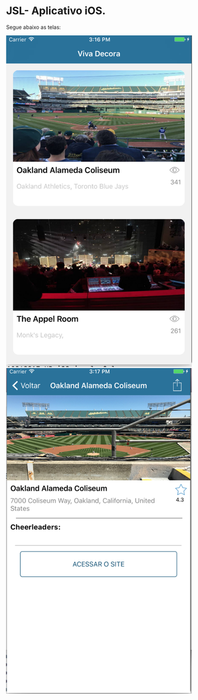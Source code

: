 # JSL- Aplicativo iOS. 

Segue abaixo as telas:


![alt text](https://github.com/joelsouza82/VivaDecora/blob/master/home.png)
![alt text](https://github.com/joelsouza82/VivaDecora/blob/master/detalhe.png)

